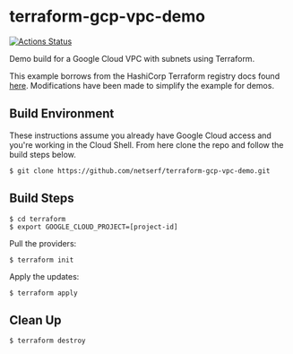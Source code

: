 # terraform-gcp-vpc-demo
[![Actions Status](https://github.com/netserf/terraform-gcp-vpc-demo/workflows/Lint/badge.svg)](https://github.com/netserf/terraform-gcp-vpc-demo/actions)

Demo build for a Google Cloud VPC with subnets using Terraform.

This example borrows from the HashiCorp Terraform registry docs found [here](https://registry.terraform.io/providers/hashicorp/google/latest/docs/resources/compute_subnetwork). Modifications have been made to simplify the example for demos.

## Build Environment
These instructions assume you already have Google Cloud access and you're working in the Cloud Shell. From here clone the repo and follow the build steps below.
```
$ git clone https://github.com/netserf/terraform-gcp-vpc-demo.git
```

## Build Steps

```
$ cd terraform
$ export GOOGLE_CLOUD_PROJECT=[project-id]
```

Pull the providers:
```
$ terraform init
```

Apply the updates:
```
$ terraform apply
```

## Clean Up
```
$ terraform destroy
```
